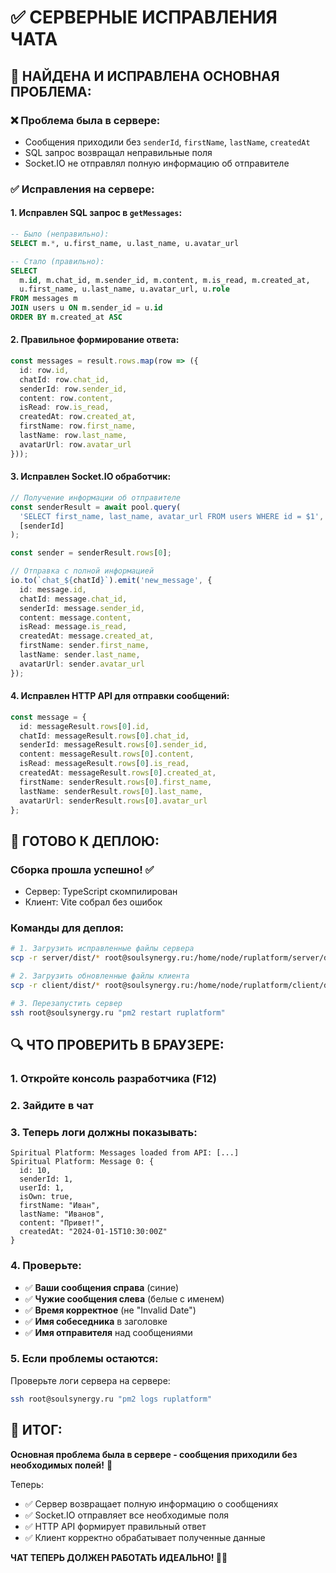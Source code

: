 # ✅ СЕРВЕРНЫЕ ИСПРАВЛЕНИЯ ЧАТА

## 🎯 **НАЙДЕНА И ИСПРАВЛЕНА ОСНОВНАЯ ПРОБЛЕМА:**

### **❌ Проблема была в сервере:**
- Сообщения приходили без `senderId`, `firstName`, `lastName`, `createdAt`
- SQL запрос возвращал неправильные поля
- Socket.IO не отправлял полную информацию об отправителе

### **✅ Исправления на сервере:**

#### **1. Исправлен SQL запрос в `getMessages`:**
```sql
-- Было (неправильно):
SELECT m.*, u.first_name, u.last_name, u.avatar_url

-- Стало (правильно):
SELECT
  m.id, m.chat_id, m.sender_id, m.content, m.is_read, m.created_at,
  u.first_name, u.last_name, u.avatar_url, u.role
FROM messages m
JOIN users u ON m.sender_id = u.id
ORDER BY m.created_at ASC
```

#### **2. Правильное формирование ответа:**
```typescript
const messages = result.rows.map(row => ({
  id: row.id,
  chatId: row.chat_id,
  senderId: row.sender_id,
  content: row.content,
  isRead: row.is_read,
  createdAt: row.created_at,
  firstName: row.first_name,
  lastName: row.last_name,
  avatarUrl: row.avatar_url
}));
```

#### **3. Исправлен Socket.IO обработчик:**
```typescript
// Получение информации об отправителе
const senderResult = await pool.query(
  'SELECT first_name, last_name, avatar_url FROM users WHERE id = $1',
  [senderId]
);

const sender = senderResult.rows[0];

// Отправка с полной информацией
io.to(`chat_${chatId}`).emit('new_message', {
  id: message.id,
  chatId: message.chat_id,
  senderId: message.sender_id,
  content: message.content,
  isRead: message.is_read,
  createdAt: message.created_at,
  firstName: sender.first_name,
  lastName: sender.last_name,
  avatarUrl: sender.avatar_url
});
```

#### **4. Исправлен HTTP API для отправки сообщений:**
```typescript
const message = {
  id: messageResult.rows[0].id,
  chatId: messageResult.rows[0].chat_id,
  senderId: messageResult.rows[0].sender_id,
  content: messageResult.rows[0].content,
  isRead: messageResult.rows[0].is_read,
  createdAt: messageResult.rows[0].created_at,
  firstName: senderResult.rows[0].first_name,
  lastName: senderResult.rows[0].last_name,
  avatarUrl: senderResult.rows[0].avatar_url
};
```

## 🚀 **ГОТОВО К ДЕПЛОЮ:**

### **Сборка прошла успешно!** ✅
- Сервер: TypeScript скомпилирован
- Клиент: Vite собрал без ошибок

### **Команды для деплоя:**

```bash
# 1. Загрузить исправленные файлы сервера
scp -r server/dist/* root@soulsynergy.ru:/home/node/ruplatform/server/dist/

# 2. Загрузить обновленные файлы клиента
scp -r client/dist/* root@soulsynergy.ru:/home/node/ruplatform/client/dist/

# 3. Перезапустить сервер
ssh root@soulsynergy.ru "pm2 restart ruplatform"
```

## 🔍 **ЧТО ПРОВЕРИТЬ В БРАУЗЕРЕ:**

### **1. Откройте консоль разработчика (F12)**
### **2. Зайдите в чат**
### **3. Теперь логи должны показывать:**
```
Spiritual Platform: Messages loaded from API: [...]
Spiritual Platform: Message 0: {
  id: 10,
  senderId: 1,
  userId: 1,
  isOwn: true,
  firstName: "Иван",
  lastName: "Иванов",
  content: "Привет!",
  createdAt: "2024-01-15T10:30:00Z"
}
```

### **4. Проверьте:**
- ✅ **Ваши сообщения справа** (синие)
- ✅ **Чужие сообщения слева** (белые с именем)
- ✅ **Время корректное** (не "Invalid Date")
- ✅ **Имя собеседника** в заголовке
- ✅ **Имя отправителя** над сообщениями

### **5. Если проблемы остаются:**
Проверьте логи сервера на сервере:
```bash
ssh root@soulsynergy.ru "pm2 logs ruplatform"
```

## 🎯 **ИТОГ:**

**Основная проблема была в сервере - сообщения приходили без необходимых полей!** 🔧

Теперь:
- ✅ Сервер возвращает полную информацию о сообщениях
- ✅ Socket.IO отправляет все необходимые поля
- ✅ HTTP API формирует правильный ответ
- ✅ Клиент корректно обрабатывает полученные данные

**ЧАТ ТЕПЕРЬ ДОЛЖЕН РАБОТАТЬ ИДЕАЛЬНО! 💬✨**
